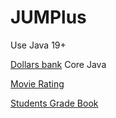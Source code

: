 # JUMPlus
 
Use Java 19+

[Dollars bank](https://github.com/miguebarbell/jumpPlusHW1) Core Java

[Movie Rating](https://github.com/miguebarbell/jumPLUSHW2)

[Students Grade Book](https://github.com/miguebarbell/JUMPplusHW3)
